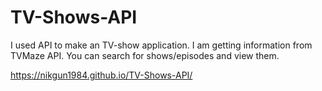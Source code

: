# TV-Shows-API

I used API to make an TV-show application. I am getting information from TVMaze API. You can search for shows/episodes and view them.

https://nikgun1984.github.io/TV-Shows-API/
